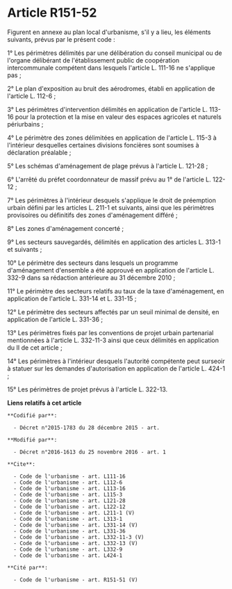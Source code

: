 # Article R151-52

Figurent en annexe au plan local d'urbanisme, s'il y a lieu, les éléments suivants, prévus par le présent code : 

1° Les périmètres délimités par une délibération du conseil municipal ou de l'organe délibérant de l'établissement public de
coopération intercommunale compétent dans lesquels l'article L. 111-16 ne s'applique pas ; 

2° Le plan d'exposition au bruit des aérodromes, établi en application de l'article L. 112-6 ; 

3° Les périmètres d'intervention délimités en application de l'article L. 113-16 pour la protection et la mise en valeur des
espaces agricoles et naturels périurbains ; 

4° Le périmètre des zones délimitées en application de l'article L. 115-3 à l'intérieur desquelles certaines divisions
foncières sont soumises à déclaration préalable ; 

5° Les schémas d'aménagement de plage prévus à l'article L. 121-28 ; 

6° L'arrêté du préfet coordonnateur de massif prévu au 1° de l'article L. 122-12 ; 

7° Les périmètres à l'intérieur desquels s'applique le droit de préemption urbain défini par les articles L. 211-1 et
suivants, ainsi que les périmètres provisoires ou définitifs des zones d'aménagement différé ; 

8° Les zones d'aménagement concerté ; 

9° Les secteurs sauvegardés, délimités en application des articles L. 313-1 et suivants ; 

10° Le périmètre des secteurs dans lesquels un programme d'aménagement d'ensemble a été approuvé en application de l'article
L. 332-9 dans sa rédaction antérieure au 31 décembre 2010 ; 

11° Le périmètre des secteurs relatifs au taux de la taxe d'aménagement, en application de l'article L. 331-14 et L.
331-15 ; 

12° Le périmètre des secteurs affectés par un seuil minimal de densité, en application de l'article L. 331-36 ; 

13° Les périmètres fixés par les conventions de projet urbain partenarial mentionnées à l'article L. 332-11-3 ainsi que ceux
délimités en application du II de cet article ; 

14° Les périmètres à l'intérieur desquels l'autorité compétente peut surseoir à statuer sur les demandes d'autorisation en
application de l'article L. 424-1 ; 

15° Les périmètres de projet prévus à l'article L. 322-13.

**Liens relatifs à cet article**

	**Codifié par**:

	  - Décret n°2015-1783 du 28 décembre 2015 - art.

	**Modifié par**:

	  - Décret n°2016-1613 du 25 novembre 2016 - art. 1

	**Cite**:

	  - Code de l'urbanisme - art. L111-16
	  - Code de l'urbanisme - art. L112-6
	  - Code de l'urbanisme - art. L113-16
	  - Code de l'urbanisme - art. L115-3
	  - Code de l'urbanisme - art. L121-28
	  - Code de l'urbanisme - art. L122-12
	  - Code de l'urbanisme - art. L211-1 (V)
	  - Code de l'urbanisme - art. L313-1
	  - Code de l'urbanisme - art. L331-14 (V)
	  - Code de l'urbanisme - art. L331-36
	  - Code de l'urbanisme - art. L332-11-3 (V)
	  - Code de l'urbanisme - art. L332-13 (V)
	  - Code de l'urbanisme - art. L332-9
	  - Code de l'urbanisme - art. L424-1

	**Cité par**:

	  - Code de l'urbanisme - art. R151-51 (V)
